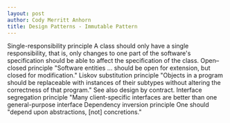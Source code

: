 ```yaml
---
layout: post
author: Cody Merritt Anhorn
title: Design Patterns - Immutable Pattern
---
```


Single-responsibility principle
    A class should only have a single responsibility, that is, only changes to one part of the software's specification should be able to affect the specification of the class.
Open–closed principle
    "Software entities ... should be open for extension, but closed for modification."
Liskov substitution principle
    "Objects in a program should be replaceable with instances of their subtypes without altering the correctness of that program." See also design by contract.
Interface segregation principle
    "Many client-specific interfaces are better than one general-purpose interface
Dependency inversion principle
    One should "depend upon abstractions, [not] concretions."
